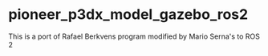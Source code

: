 # pioneer_p3dx_model_gazebo_ros2
This is a port of Rafael Berkvens program modified by  Mario Serna's to ROS 2
